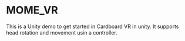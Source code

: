 # MOME_VR

This is a Unity demo to get started in Cardboard VR in unity.
It supports head rotation and movement usin a controller.
